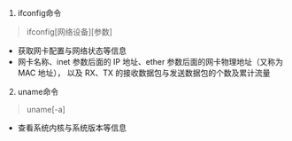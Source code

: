 1. ifconfig命令
> ifconfig[网络设备][参数]
- 获取网卡配置与网络状态等信息
- 网卡名称、inet 参数后面的 IP 地址、ether 参数后面的网卡物理地址（又称为 MAC 地址），
以及 RX、TX 的接收数据包与发送数据包的个数及累计流量
2. uname命令
> uname[-a]
- 查看系统内核与系统版本等信息
